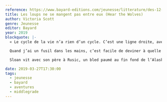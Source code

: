 ```yaml
---
reference: https://www.bayard-editions.com/jeunesse/litterature/des-12-ans/les-loups-ne-se-mangent-pas-entre-eux
title: Les loups ne se mangent pas entre eux (Hear the Wolves)
author: Victoria Scott
genre: Jeunesse
editor: Bayard
year: 2019
blockquote: |-
  « Le cycle de la vie n’a rien d’un cycle. C’est une ligne droite, avec des prédateurs à un bout et des proies à l’autre

  Quand j’ai un fusil dans les mains, c’est facile de deviner à quelle catégorie j’appartiens. »

  Sloan vit avec son père à Rusic, un bled paumé au fin fond de l’Alaska. Dans cette immensité sauvage, la nature dicte ses lois. Et depuis quelque temps, les loups se rapprochent des habitations. Quand un blizzard s’abat sur la région, le village se retrouve coupé du monde. Plutôt que d’attendre d’improbables secours, Sloan décide de rejoindre la ville. Mais pour cela, elle va devoir traverser la forêt…

date: 2019-03-27T17:30:00
tags:
  - jeunesse
  - bayard
  - aventures
  - middlegrade
---
```

